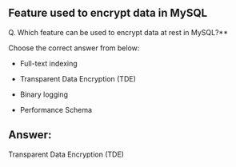 ## Feature used to encrypt data in MySQL

Q. Which feature can be used to encrypt data at rest in MySQL?**

Choose the correct answer from below:

  - Full-text indexing

  - Transparent Data Encryption (TDE)

  - Binary logging

  - Performance Schema


## Answer:
Transparent Data Encryption (TDE)
